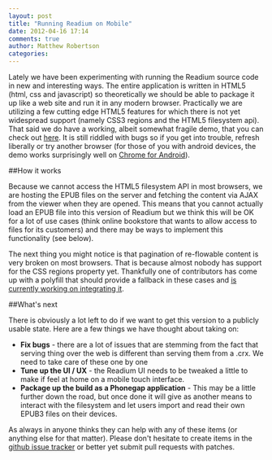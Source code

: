 ```yaml
---
layout: post
title: "Running Readium on Mobile"
date: 2012-04-16 17:14
comments: true
author: Matthew Robertson
categories: 
---
```


Lately we have been experimenting with running the Readium source code in new and interesting ways. The entire application is written in HTML5 (html, css and javascript) so theoretically we should be able to package it up like a web site and run it in any modern browser. Practically we are utilizing a few cutting edge HTML5 features for which there is not yet widespread support (namely CSS3 regions and the HTML5 filesystem api). That said we do have a working, albeit somewhat fragile demo, that you can check out [here](http://github.readium.org). It is still riddled with bugs so if you get into trouble, refresh liberally or try another browser (for those of you with android devices, the demo works surprisingly well on [Chrome for Android](https://play.google.com/store/apps/details?id=com.android.chrome&hl=en)).

##How it works

Because we cannot access the HTML5 filesystem API in most browsers, we are hosting the EPUB files on the server and fetching the content via AJAX from the viewer when they are opened. This means that you cannot actually load an EPUB file into this version of Readium but we think this will be OK for a lot of use cases (think online bookstore that wants to allow access to files for its customers) and there may be ways to implement this functionality (see below).

The next thing you might notice is that pagination of re-flowable content is very broken on most browsers. That is because almost nobody has support for the CSS regions property yet. Thankfully one of contributors has come up with a polyfill that should provide a fallback in these cases and [is currently working on integrating it](https://github.com/readium/readium/issues/61).

##What's next

There is obviously a lot left to do if we want to get this version to a publicly usable state. Here are a few things we have thought about taking on:

- __Fix bugs__ -  there are a lot of issues that are stemming from the fact that serving thing over the web is different than serving them from a .crx. We need to take care of these one by one
- __Tune up the UI / UX__ - the Readium UI needs to be tweaked a little to make if feel at home on a mobile touch interface.
- __Package up the build as a Phonegap application__ - This may be a little further down the road, but once done it will give as another means to interact with the filesystem and let users import and read their own EPUB3 files on their devices.

As always in anyone thinks they can help with any of these items (or anything else for that matter). Please don't hesitate to create items in the [github issue tracker](https://github.com/readium/readium/issues?sort=created&direction=desc&state=open) or better yet submit pull requests with patches.